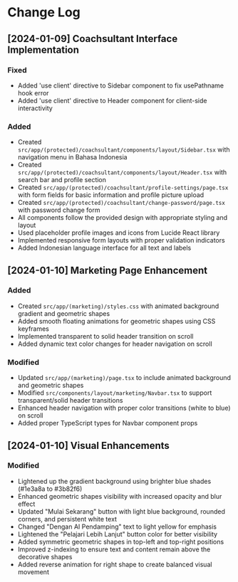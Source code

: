 # Change Log

## [2024-01-09] Coachsultant Interface Implementation

### Fixed

- Added 'use client' directive to Sidebar component to fix usePathname hook error
- Added 'use client' directive to Header component for client-side interactivity

### Added

- Created `src/app/(protected)/coachsultant/components/layout/Sidebar.tsx` with navigation menu in Bahasa Indonesia
- Created `src/app/(protected)/coachsultant/components/layout/Header.tsx` with search bar and profile section
- Created `src/app/(protected)/coachsultant/profile-settings/page.tsx` with form fields for basic information and profile picture upload
- Created `src/app/(protected)/coachsultant/change-password/page.tsx` with password change form
- All components follow the provided design with appropriate styling and layout
- Used placeholder profile images and icons from Lucide React library
- Implemented responsive form layouts with proper validation indicators
- Added Indonesian language interface for all text and labels

## [2024-01-10] Marketing Page Enhancement

### Added

- Created `src/app/(marketing)/styles.css` with animated background gradient and geometric shapes
- Added smooth floating animations for geometric shapes using CSS keyframes
- Implemented transparent to solid header transition on scroll
- Added dynamic text color changes for header navigation on scroll

### Modified

- Updated `src/app/(marketing)/page.tsx` to include animated background and geometric shapes
- Modified `src/components/layout/marketing/Navbar.tsx` to support transparent/solid header transitions
- Enhanced header navigation with proper color transitions (white to blue) on scroll
- Added proper TypeScript types for Navbar component props

## [2024-01-10] Visual Enhancements

### Modified

- Lightened up the gradient background using brighter blue shades (#1e3a8a to #3b82f6)
- Enhanced geometric shapes visibility with increased opacity and blur effect
- Updated "Mulai Sekarang" button with light blue background, rounded corners, and persistent white text
- Changed "Dengan AI Pendamping" text to light yellow for emphasis
- Lightened the "Pelajari Lebih Lanjut" button color for better visibility
- Added symmetric geometric shapes in top-left and top-right positions
- Improved z-indexing to ensure text and content remain above the decorative shapes
- Added reverse animation for right shape to create balanced visual movement
